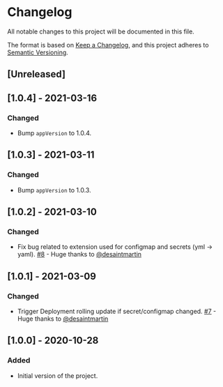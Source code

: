 # Changelog

All notable changes to this project will be documented in this file.

The format is based on [Keep a Changelog](https://keepachangelog.com/en/1.0.0/),
and this project adheres to [Semantic Versioning](https://semver.org/spec/v2.0.0.html).

## [Unreleased]

## [1.0.4] - 2021-03-16

### Changed

- Bump `appVersion` to 1.0.4.

## [1.0.3] - 2021-03-11

### Changed

- Bump `appVersion` to 1.0.3.

## [1.0.2] - 2021-03-10

### Changed

- Fix bug related to extension used for configmap and secrets (yml -> yaml). [#8](https://github.com/julb/helm-charts/pull/8) - Huge thanks to [@desaintmartin](https://github.com/desaintmartin)

## [1.0.1] - 2021-03-09

### Changed

- Trigger Deployment rolling update if secret/configmap changed. [#7](https://github.com/julb/helm-charts/pull/7) - Huge thanks to [@desaintmartin](https://github.com/desaintmartin)

## [1.0.0] - 2020-10-28

### Added

- Initial version of the project.
